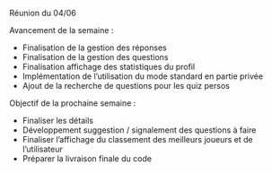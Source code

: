 Réunion du 04/06

Avancement de la semaine :

* Finalisation de la gestion des réponses
* Finalisation de la gestion des questions
* Finalisation affichage des statistiques du profil
* Implémentation de l’utilisation du mode standard en partie privée
* Ajout de la recherche de questions pour les quiz persos

Objectif de la prochaine semaine :

* Finaliser les détails
* Développement suggestion / signalement des questions à faire
* Finaliser l’affichage du classement des meilleurs joueurs et de l’utilisateur
* Préparer la livraison finale du code
